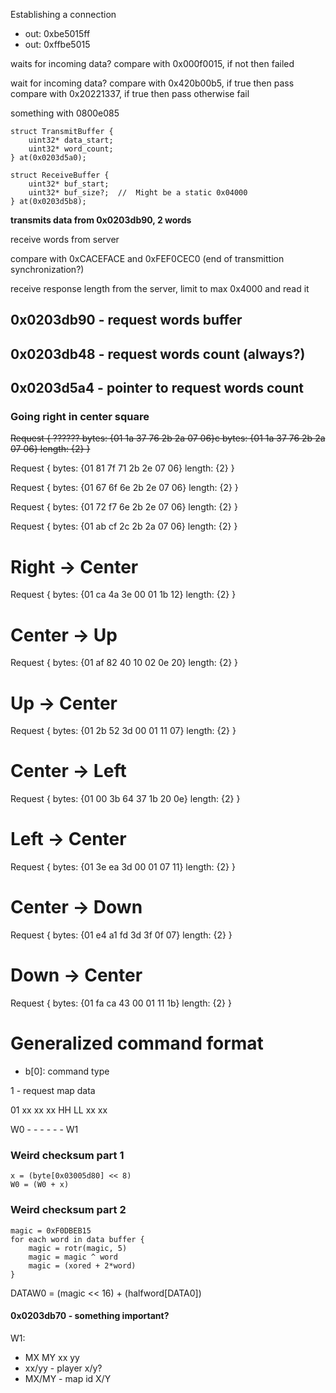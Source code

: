 Establishing a connection
- out: 0xbe5015ff
- out: 0xffbe5015

waits for incoming data?
compare with 0x000f0015, if not then failed

wait for incoming data?
compare with 0x420b00b5, if true then pass
compare with 0x20221337, if true then pass
otherwise fail

something with 0800e085

```
struct TransmitBuffer {
    uint32* data_start;
    uint32* word_count;
} at(0x0203d5a0);
```

```
struct ReceiveBuffer {
    uint32* buf_start;
    uint32* buf_size?;  //  Might be a static 0x04000
} at(0x0203d5b8);
```

**transmits data from 0x0203db90, 2 words**

receive words from server

compare with 0xCACEFACE and 0xFEF0CEC0 (end of transmittion synchronization?)

receive response length from the server, limit to max 0x4000 and read it

## 0x0203db90 - request words buffer
## 0x0203db48 - request words count (always?)

## 0x0203d5a4 - pointer to request words count

### Going right in center square

~~Request { ??????
    bytes: {01 1a 37 76 2b 2a 07 06}c
    bytes: {01 1a 37 76 2b 2a 07 06}
    length: {2}
}~~

Request {
    bytes: {01 81 7f 71 2b 2e 07 06}
    length: {2}
}

Request {
    bytes: {01 67 6f 6e 2b 2e 07 06}
    length: {2}
}

Request {
    bytes: {01 72 f7 6e 2b 2e 07 06}
    length: {2}
}

Request {
    bytes: {01 ab cf 2c 2b 2a 07 06}
    length: {2}
}

#  Right -> Center

Request {
    bytes: {01 ca 4a 3e 00 01 1b 12}
    length: {2}
}

# Center -> Up

Request {
    bytes: {01 af 82 40 10 02 0e 20}
    length: {2}
}

# Up -> Center

Request {
    bytes: {01 2b 52 3d 00 01 11 07}
    length: {2}
}

# Center -> Left

Request {
    bytes: {01 00 3b 64 37 1b 20 0e}
    length: {2}
}

# Left -> Center

Request {
    bytes: {01 3e ea 3d 00 01 07 11}
    length: {2}
}

#  Center -> Down

Request {
    bytes: {01 e4 a1 fd 3d 3f 0f 07}
    length: {2}
}

#  Down -> Center

Request {
    bytes: {01 fa ca 43 00 01 11 1b}
    length: {2}
}

# Generalized command format

- b[0]: command type

1 - request map data

01 xx xx xx HH LL xx xx

W0 - - - - - - W1


### Weird checksum part 1 

```
x = (byte[0x03005d80] << 8)
W0 = (W0 + x)
```

### Weird checksum part 2

```
magic = 0xF0DBEB15
for each word in data buffer {
    magic = rotr(magic, 5)
    magic = magic ^ word   
    magic = (xored + 2*word)
}
```
DATAW0 = (magic << 16) + (halfword[DATA0]) 

#### 0x0203db70 - something important?


W1:
- MX MY xx yy
- xx/yy - player x/y?
- MX/MY - map id X/Y